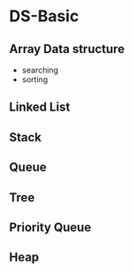 # DS-Basic

## Array Data structure
- searching
- sorting

## Linked List

## Stack

## Queue

## Tree

## Priority Queue

## Heap